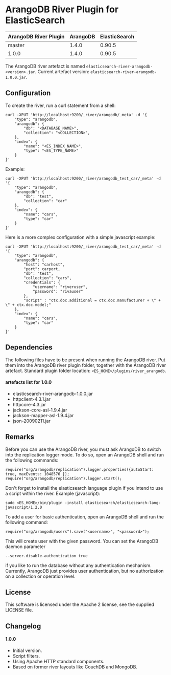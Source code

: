 ArangoDB River Plugin for ElasticSearch
=======================================

| ArangoDB River Plugin    | ArangoDB | ElasticSearch |
|--------------------------|----------|---------------|
| master                   | 1.4.0    | 0.90.5        |
| 1.0.0                    | 1.4.0    | 0.90.5        |


The ArangoDB river artefact is named `elasticsearch-river-arangodb-<version>.jar`.
Current artefact version: `elasticsearch-river-arangodb-1.0.0.jar`.

Configuration
-------------

To create the river, run a curl statement from a shell:

    curl -XPUT 'http://localhost:9200/_river/arangodb/_meta' -d '{
        "type": "arangodb", 
        "arangodb": { 
            "db": "<DATABASE_NAME>", 
            "collection": "<COLLECTION>", 
        }, 
        "index": { 
            "name": "<ES_INDEX_NAME>", 
            "type": "<ES_TYPE_NAME>" 
        }
    }'

Example:

    curl -XPUT 'http://localhost:9200/_river/arangodb_test_car/_meta' -d '{ 
        "type": "arangodb", 
        "arangodb": { 
            "db": "test", 
            "collection": "car"
        }, 
        "index": {
            "name": "cars", 
            "type": "car" 
        }
    }'
    
Here is a more complex configuration with a simple javascript example:
    
    curl -XPUT 'http://localhost:9200/_river/arangodb_test_car/_meta' -d '{ 
        "type": "arangodb", 
        "arangodb": { 
            "host": "carhost",
            "port": carport,
            "db": "test", 
            "collection": "cars",
            "credentials": {
                "username": "riveruser",
                "password": "rivauser"
            },
            "script" : "ctx.doc.additional = ctx.doc.manufacturer + \" + \" + ctx.doc.model;"
        }, 
        "index": {
            "name": "cars", 
            "type": "car" 
        }
    }'

Dependencies
------------

The following files have to be present when running the ArangoDB river. 
Put them into the ArangoDB river plugin folder, together with the ArangoDB river artefact.
Standard plugin folder location: `<ES_HOME>/plugins/river_arangodb`.

#### artefacts list for 1.0.0

- elasticsearch-river-arangodb-1.0.0.jar
- httpclient-4.3.1.jar  
- httpcore-4.3.jar  
- jackson-core-asl-1.9.4.jar  
- jackson-mapper-asl-1.9.4.jar  
- json-20090211.jar
        
Remarks
-------

Before you can use the ArangoDB river, you must ask ArangoDB to switch into the replication logger mode.
To do so, open an ArangoDB shell and run the following commands:

    require("org/arangodb/replication").logger.properties({autoStart: true, maxEvents: 1048576 });
    require("org/arangodb/replication").logger.start();

Don't forget to install the elasticsearch language plugin if you intend to use a script within the river.
Example (javascript):

    sudo <ES_HOME>/bin/plugin -install elasticsearch/elasticsearch-lang-javascript/1.2.0
  
To add a user for basic authentication, open an ArangoDB shell and run the following command:

    require("org/arangodb/users").save("<username>", "<password>");

This will create user <username> with the given password. 
You can set the ArangoDB daemon parameter

    --server.disable-authentication true

if you like to run the database without any authentication mechanism.
Currently, ArangoDB just provides user authentication, but no authorization on a collection or operation level.

License
-------

This software is licensed under the Apache 2 license, see the supplied LICENSE file.

Changelog
---------

#### 1.0.0 
- Initial version.
- Script filters.
- Using Apache HTTP standard components.
- Based on former river layouts like CouchDB and MongoDB.
